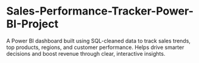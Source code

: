 # Sales-Performance-Tracker-Power-BI-Project
A Power BI dashboard built using SQL-cleaned data to track sales trends, top products, regions, and customer performance. Helps drive smarter decisions and boost revenue through clear, interactive insights.
